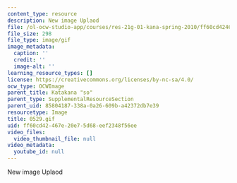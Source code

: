 ```yaml
---
content_type: resource
description: New image Uplaod
file: /ol-ocw-studio-app/courses/res-21g-01-kana-spring-2010/ff60cd42467e20e75d68eef2348f56ee_0529.gif
file_size: 298
file_type: image/gif
image_metadata:
  caption: ''
  credit: ''
  image-alt: ''
learning_resource_types: []
license: https://creativecommons.org/licenses/by-nc-sa/4.0/
ocw_type: OCWImage
parent_title: Katakana "so"
parent_type: SupplementalResourceSection
parent_uid: 85804187-338a-0a26-609b-a42372db7e39
resourcetype: Image
title: 0529.gif
uid: ff60cd42-467e-20e7-5d68-eef2348f56ee
video_files:
  video_thumbnail_file: null
video_metadata:
  youtube_id: null
---
```

New image Uplaod